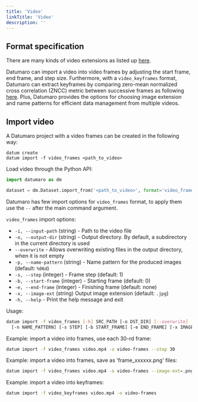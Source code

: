 ```yaml
---
title: 'Video'
linkTitle: 'Video'
description: ''
---
```


## Format specification
There are many kinds of video extensions as listed up
[here](https://github.com/openvinotoolkit/datumaro/blob/develop/datumaro/plugins/data_formats/video.py).

Datumaro can import a video into video frames by adjusting the start frame, end frame,
and step size. Furthermore, with a `video_keyframes` format, Datumaro can extract
keyframes by comparing zero-mean normalized cross correlation (ZNCC) metric between
successive frames as following [here](https://www.sciencedirect.com/science/article/pii/S1047320312000223).
Plus, Datumaro provides the options for choosing image extension and name patterns
for efficient data management from multiple videos.

## Import video

A Datumaro project with a video frames can be created
in the following way:

```
datum create
datum import -f video_frames <path_to_video>
```

Load video through the Python API:

```python
import datumaro as dm

dataset = dm.Dataset.import_from('<path_to_video>', format='video_frames')
```

Datumaro has few import options for `video_frames` format, to apply them
use the `--` after the main command argument.

`video_frames` import options:
- `-i, --input-path` (string) - Path to the video file
- `-o, --output-dir` (string) - Output directory. By default, a subdirectory
  in the current directory is used
- `--overwrite` - Allows overwriting existing files in the output directory,
  when it is not empty
- `-p, --name-pattern` (string) - Name pattern for the produced
  images (default: `%06d`)
- `-s, --step` (integer) - Frame step (default: 1)
- `-b, --start-frame` (integer) - Starting frame (default: 0)
- `-e, --end-frame` (integer) - Finishing frame (default: none)
- `-x, --image-ext` (string) Output image extension (default: `.jpg`)
- `-h, --help` - Print the help message and exit

Usage:

``` bash
datum import -f video_frames [-h] SRC_PATH [-o DST_DIR] [--overwrite]
  [-n NAME_PATTERN] [-s STEP] [-b START_FRAME] [-e END_FRAME] [-x IMAGE_EXT]
```

Example: import a video into frames, use each 30-rd frame:
```bash
datum import -f video_frames video.mp4 -o video-frames --step 30
```

Example: import a video into frames, save as 'frame_xxxxxx.png' files:
```bash
datum import -f video_frames video.mp4 -o video-frames --image-ext=.png --name-pattern='frame_%%06d'
```

Example: import a video into keyframes:
```bash
datum import -f video_keyframes video.mp4 -o video-frames
```

